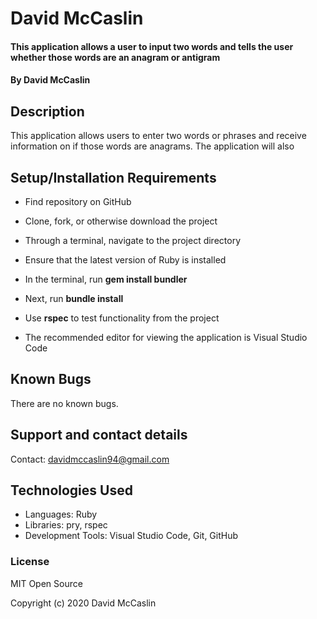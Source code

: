 # David McCaslin

#### This application allows a user to input two words and tells the user whether those words are an anagram or antigram

#### By David McCaslin

## Description

This application allows users to enter two words or phrases and receive information on if those words are anagrams. The application will also 

## Setup/Installation Requirements

* Find repository on GitHub
* Clone, fork, or otherwise download the project
* Through a terminal, navigate to the project directory
* Ensure that the latest version of Ruby is installed
* In the terminal, run <strong>gem install bundler</strong>
* Next, run <strong>bundle install</strong>
* Use <strong>rspec</strong> to test functionality from the project

* The recommended editor for viewing the application is Visual Studio Code

## Known Bugs

There are no known bugs.

## Support and contact details

Contact: davidmccaslin94@gmail.com

## Technologies Used

* Languages: Ruby
* Libraries: pry, rspec
* Development Tools: Visual Studio Code, Git, GitHub

### License

MIT Open Source

Copyright (c) 2020 David McCaslin